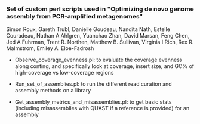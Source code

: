 ### Set of custom perl scripts used in "Optimizing de novo genome assembly from PCR-amplified metagenomes"
Simon Roux, Gareth Trubl, Danielle Goudeau, Nandita Nath, Estelle Couradeau, Nathan A Ahlgren, Yuanchao Zhan, David Marsan, Feng Chen, Jed A Fuhrman, Trent R. Northen, Matthew B. Sullivan, Virginia I Rich, Rex R. Malmstrom, Emiley A. Eloe-Fadrosh


* Observe_coverage_evenness.pl: to evaluate the coverage evenness along conting, and specifically look at coverage, insert size, and GC% of high-coverage vs low-coverage regions

* Run_set_of_assemblies.pl: to run the different read curation and assembly methods on a library

* Get_assembly_metrics_and_misassemblies.pl: to get basic stats (including misassemblies with QUAST if a reference is provided) for an assembly
